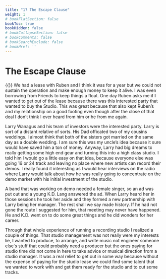 ```yaml
---
title: "17 The Escape Clause"
weight: 1
# bookFlatSection: false
bookToc: true
bookHidden: false
# bookCollapseSection: false
# bookComments: false
# bookSearchExclude: false
# bookHref: ''
---
```

# The Escape Clause
{{<picture src="/images/LarryWanagas.png"  width="300 px">}}
We had a lease with Ruben and I think it was for a year but we could not sustain the operation and make enough money to keep it alive.  I was even borrowing from Friends to keep things a float.  One day Ruben asks me if I wanted to get out of the lease because there was this interested party that wanted to buy the Studio.  This was great because that also kept Ruben’s and my relationship on a good footing even though after the close of that deal I don’t think I ever heard from him or he from me again.

Larry Wanagus and his team of investors were the interested party.  Larry is sort of a distant relative of sorts.  His Dad officated two of my cousins weddings.  I almost think that both of the sisters got married on the same day as a double wedding.  I am sure this was my uncle’s idea because it sure would have saved him a ton of money.  Anyway, Larry had big dreams to really getting some high end gear and turning this into a high class studio.  I told him I would go a little easy on that idea, because everyone else was going 16 or 24 track and leaving no place where new artists can record their demos.  I really found it interesting as I would hear interviews on the radio where Larry would talk about how he was really going to concentrate on the demo market with his initial investment of the studio.

A band that was working on demo needed a female singer, so an ad was put out and a young K.D. Lang answered the ad.  When Larry heard her in those sessions he took her aside and they formed a new partnership with Larry being her manager.  The rest shall we say made history.  If he had not gone the route I suggested for him, that meeting may never have happened.  He and K.D. went on to do some great things and he did wonders for her career.

Through that whole experience of running a recording studio I realized a couple of things.  That studio management was not really were my interests lie, I wanted to produce, to arrange, and write music not engineer someone else's stuff that could probably need a producer but the ones paying for studio time did not come in here to take advice or musical direction from a studio manager.  It was a real relief to get out in some way because without the expense of paying for the studio lease we could find some talent that we wanted to work with and get them ready for the studio and to cut some tracks.
